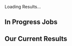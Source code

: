 <script type="text/javascript" src="./javascripts/pagination.js"></script>
<script type="text/javascript" src="./javascripts/load-results.js"></script>
<!-- import jquery -->
<script src="https://code.jquery.com/jquery-3.6.4.min.js" integrity="sha256-oP6HI9z1XaZNBrJURtCoUT5SUnxFr8s3BzRl+cbzUq8=" crossorigin="anonymous"></script>
<script src="https://cdn.jsdelivr.net/npm/chart.js"></script>
<link rel="stylesheet"
href="https://cdnjs.cloudflare.com/ajax/libs/font-awesome/6.4.0/css/all.min.css" crossorigin="anonymous" referrerpolicy="no-referrer"></script>
<div id="loading-results"><i class="fas fa-spinner fa-spin"></i> Loading Results...</div>
<div id="results">
    <h2>In Progress Jobs</h2>
    <div id="in-progress-results-content"></div>
    <div id="in-progress-jobs-nav-buttons"></div>
    <h2>Our Current Results</h2>
    <div id="results-content"></div>
    <div id="nav-buttons"></div>
</div>

